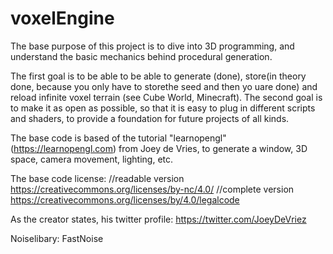 # voxelEngine

The base purpose of this project is to dive into 3D programming, and understand the basic mechanics behind procedural generation.

The first goal is to be able to be able to generate (done), store(in theory done, because you only have to storethe seed and then yo uare done) and reload infinite voxel terrain (see Cube World, Minecraft).
The second goal is to make it as open as possible, so that it is easy to plug in different scripts and shaders, to provide a foundation for future projects of all kinds.

The base code is based of the tutorial "learnopengl" (https://learnopengl.com) from Joey de Vries, to generate a window, 3D space, camera movement, lighting, etc.

The base code license:
//readable version
https://creativecommons.org/licenses/by-nc/4.0/
//complete version
https://creativecommons.org/licenses/by/4.0/legalcode

As the creator states, his twitter profile:
https://twitter.com/JoeyDeVriez

Noiselibary: 
FastNoise

